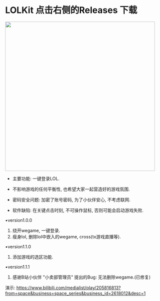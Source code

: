 # LOLKit 点击右侧的Releases 下载

<img src="https://user-images.githubusercontent.com/63570520/189471527-e1c7f68b-a56b-4247-9bc1-729e878f4109.png" width="480px">
 
* 主要功能: 一键登录LOL.
 
* 不影响游戏的任何平衡性, 也希望大家一起营造好的游戏氛围.

* 密码安全问题: 加密了账号密码, 为了小伙伴安心, 不考虑联网.

* 软件缺陷: 在关键点击时刻, 不可操作鼠标, 否则可能会启动游戏失败.

•version1.0.0
 1. 绕开wegame, 一键登录.
 2. 瘦身lol, 删除lol中嵌入的wegame, cross(tx游戏直播等).

•version1.1.0
 1. 添加游戏的选区功能.

•version1.1.1
 1. 感谢B站小伙伴 "小卖部管理员" 提出的Bug: 无法删除wegame.(已修复)
 
 演示: https://www.bilibili.com/medialist/play/205816813?from=space&business=space_series&business_id=2618012&desc=1
